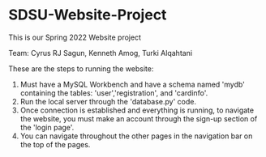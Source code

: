 # SDSU-Website-Project
This is our Spring 2022 Website project

Team: Cyrus RJ Sagun, Kenneth Amog, Turki Alqahtani

These are the steps to running the website:

1) Must have a MySQL Workbench and have a schema named 'mydb' containing the tables: 'user','registration', and 'cardinfo'.
2) Run the local server through the 'database.py' code.
3) Once connection is established and everything is running, to navigate the website, you must make an account through the sign-up section of the 'login page'.
4) You can navigate throughout the other pages in the navigation bar  on the top of the pages.
